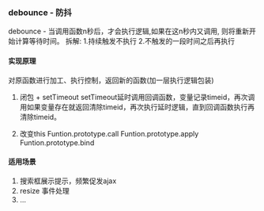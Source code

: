 ### debounce - 防抖
debounce - 当调用函数n秒后，才会执行逻辑,如果在这n秒内又调用, 则将重新开始计算等待时间。
拆解:
1.持续触发不执行
2.不触发的一段时间之后再执行

#### 实现原理
对原函数进行加工、执行控制，返回新的函数(加一层执行逻辑包装) 
1. 闭包 + setTimeout
setTimeout延时调用回调函数，变量记录timeid，再次调用如果变量存在就返回清除timeid，再次执行延时逻辑，直到回调函数执行再清除timeid。

2. 改变this
Funtion.prototype.call
Funtion.prototype.apply
Funtion.prototype.bind

#### 适用场景
1. 搜索框展示提示，频繁促发ajax
2. resize 事件处理
3. ...

